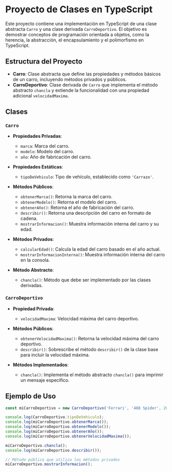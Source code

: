 # Proyecto de Clases en TypeScript

Este proyecto contiene una implementación en TypeScript de una clase abstracta `Carro` y una clase derivada `CarroDeportivo`. El objetivo es demostrar conceptos de programación orientada a objetos, como la herencia, la abstracción, el encapsulamiento y el polimorfismo en TypeScript.

## Estructura del Proyecto

- **Carro**: Clase abstracta que define las propiedades y métodos básicos de un carro, incluyendo métodos privados y públicos.
- **CarroDeportivo**: Clase derivada de `Carro` que implementa el método abstracto `chancla` y extiende la funcionalidad con una propiedad adicional `velocidadMaxima`.

## Clases

### `Carro`

- **Propiedades Privadas**:
  - `marca`: Marca del carro.
  - `modelo`: Modelo del carro.
  - `año`: Año de fabricación del carro.

- **Propiedades Estáticas**:
  - `tipoDeVehiculo`: Tipo de vehículo, establecido como `'Carrazo'`.

- **Métodos Públicos**:
  - `obtenerMarca()`: Retorna la marca del carro.
  - `obtenerModelo()`: Retorna el modelo del carro.
  - `obtenerAño()`: Retorna el año de fabricación del carro.
  - `describir()`: Retorna una descripción del carro en formato de cadena.
  - `mostrarInformacion()`: Muestra información interna del carro y su edad.

- **Métodos Privados**:
  - `calcularEdad()`: Calcula la edad del carro basado en el año actual.
  - `mostrarInformacionInterna()`: Muestra información interna del carro en la consola.

- **Método Abstracto**:
  - `chancla()`: Método que debe ser implementado por las clases derivadas.

### `CarroDeportivo`

- **Propiedad Privada**:
  - `velocidadMaxima`: Velocidad máxima del carro deportivo.

- **Métodos Públicos**:
  - `obtenerVelocidadMaxima()`: Retorna la velocidad máxima del carro deportivo.
  - `describir()`: Sobrescribe el método `describir()` de la clase base para incluir la velocidad máxima.

- **Métodos Implementados**:
  - `chancla()`: Implementa el método abstracto `chancla()` para imprimir un mensaje específico.

## Ejemplo de Uso

```typescript
const miCarroDeportivo = new CarroDeportivo('Ferrari', '488 Spider', 2024, 330);

console.log(CarroDeportivo.tipoDeVehiculo);
console.log(miCarroDeportivo.obtenerMarca());
console.log(miCarroDeportivo.obtenerModelo());
console.log(miCarroDeportivo.obtenerAño());
console.log(miCarroDeportivo.obtenerVelocidadMaxima());

miCarroDeportivo.chancla();
console.log(miCarroDeportivo.describir());

// Método público que utiliza los métodos privados
miCarroDeportivo.mostrarInformacion();
